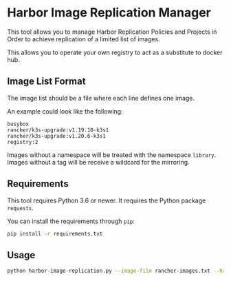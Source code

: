 # Harbor Image Replication Manager

This tool allows you to manage Harbor Replication Policies and Projects in Order to achieve replication of a limited list of images.

This allows you to operate your own registry to act as a substitute to docker hub.


## Image List Format

The image list should be a file where each line defines one image.

An example could look like the following:
```
busybox
rancher/k3s-upgrade:v1.19.10-k3s1
rancher/k3s-upgrade:v1.20.6-k3s1
registry:2
```

Images without a namespace will be treated with the namespace `library`.
Images without a tag will be receive a wildcard for the mirroring.


## Requirements

This tool requires Python 3.6 or newer.
It requires the Python package `requests`.

You can install the requirements through `pip`:
```bash
pip install -r requirements.txt
```

## Usage

```bash
python harbor-image-replication.py --image-file rancher-images.txt --harbor my.registry.domain.lan --user flamingo --password pink12 create
```
